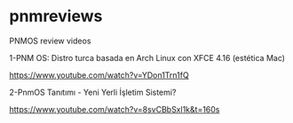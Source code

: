 # pnmreviews
PNMOS review videos

1-PNM OS: Distro turca basada en Arch Linux con XFCE 4.16 (estética Mac)

https://www.youtube.com/watch?v=YDon1Trn1fQ

2-PnmOS Tanıtımı - Yeni Yerli İşletim Sistemi?

https://www.youtube.com/watch?v=8svCBbSxl1k&t=160s
